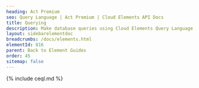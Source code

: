```yaml
---
heading: Act Premium
seo: Query Language | Act Premium | Cloud Elements API Docs
title: Querying
description: Make database queries using Cloud Elements Query Language.
layout: sidebarelementdoc
breadcrumbs: /docs/elements.html
elementId: 816
parent: Back to Element Guides
order: 45
sitemap: false
---
```


{% include ceql.md %}
